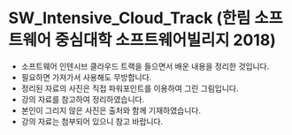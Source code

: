 # SW_Intensive_Cloud_Track (한림 소프트웨어 중심대학 소프트웨어빌리지 2018)
- 소프트웨어 인텐시브 클라우드 트랙을 들으면서 배운 내용을 정리한 것입니다.
- 필요하면 가져가서 사용해도 무방합니다.
- 정리된 자료의 사진은 직접 파워포인트를 이용하여 그린 그림입니다.
- 강의 자료를 참고하여 정리하였습니다.
- 본인이 그리지 않은 사진은 출처와 함께 기재하였습니다.
- 강의 자료는 첨부되어 있으니 참고 바랍니다.

